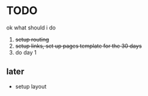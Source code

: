 # TODO

ok what should i do

1. ~~setup routing~~
2. ~~setup links, set up pages template for the 30 days~~
3. do day 1

## later

- setup layout